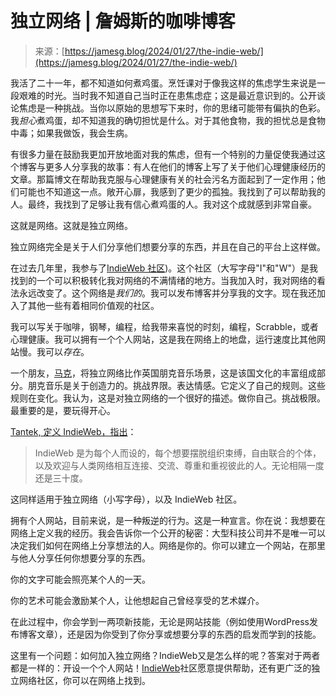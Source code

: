 <!--yml

分类：未分类

日期：2024-05-27 15:13:29

-->

# 独立网络 | 詹姆斯的咖啡博客

> 来源：[https://jamesg.blog/2024/01/27/the-indie-web/](https://jamesg.blog/2024/01/27/the-indie-web/)

我活了二十一年，都不知道如何煮鸡蛋。烹饪课对于像我这样的焦虑学生来说是一段艰难的时光。当时我不知道自己当时正在患焦虑症；这是最近意识到的。公开谈论焦虑是一种挑战。当你以原始的思想写下来时，你的思绪可能带有偏执的色彩。我*担心*煮鸡蛋，却不知道我的确切担忧是什么。对于其他食物，我的担忧总是食物中毒；如果我做饭，我会生病。

有很多力量在鼓励我更加开放地面对我的焦虑，但有一个特别的力量促使我通过这个博客与更多人分享我的故事：有人在他们的博客上写了关于他们心理健康经历的文章。那篇博文在帮助我克服与心理健康有关的社会污名方面起到了一定作用；他们可能也不知道这一点。敞开心扉，我感到了更少的孤独。我找到了可以帮助我的人。最终，我找到了足够让我有信心煮鸡蛋的人。我对这个成就感到非常自豪。

这就是网络。这就是独立网络。

独立网络完全是关于人们分享他们想要分享的东西，并且在自己的平台上这样做。

在过去几年里，我参与了[IndieWeb 社区](https://indieweb.org/discuss))。这个社区（大写字母"I"和"W"）是我找到的一个可以积极转化我对网络的不满情绪的地方。当我加入时，我对网络的看法永远改变了。这个网络是*我们的*。我可以发布博客并分享我的文字。现在我还加入了其他一些有着相同价值观的社区。

我可以写关于咖啡，钢琴，编程，给我带来喜悦的时刻，编程，Scrabble，或者心理健康。我可以拥有一个个人网站，这是我在网络上的地盘，运行速度比其他网站慢。我可以*存在*。

一个朋友，[马克](https://marksuth.dev)，将独立网络比作英国朋克音乐场景，这是该国文化的丰富组成部分。朋克音乐是关于创造力的。挑战界限。表达情感。它定义了自己的规则。这些规则在变化。我认为，这是对独立网络的一个很好的描述。做你自己。挑战极限。最重要的是，要玩得开心。

[Tantek, 定义 IndieWeb，指出](https://tantek.com/2024/026/t3/indieweb-for-everyone-internet-of-people)：

> IndieWeb 是为每个人而设的，每个想要摆脱组织束缚，自由联合的个体，以及欢迎与人类网络相互连接、交流、尊重和重视彼此的人。无论相隔一度还是三十度。

这同样适用于独立网络（小写字母），以及 IndieWeb 社区。

拥有个人网站，目前来说，是一种叛逆的行为。这是一种宣言。你在说：我想要在网络上定义我的经历。我会告诉你一个公开的秘密：大型科技公司并不是唯一可以决定我们如何在网络上分享想法的人。网络是你的。你可以建立一个网站，在那里与他人分享任何你想要分享的东西。

你的文字可能会照亮某个人的一天。

你的艺术可能会激励某个人，让他想起自己曾经享受的艺术媒介。

在此过程中，你会学到一两项新技能，无论是网站技能（例如使用WordPress发布博客文章），还是因为你受到了你分享或想要分享的东西的启发而学到的技能。

这里有一个问题：如何加入独立网络？IndieWeb又是怎么样的呢？答案对于两者都是一样的：开设一个个人网站！[IndieWeb](https://indieweb.org/discuss)社区愿意提供帮助，还有更广泛的独立网络社区，你可以在网络上找到。
